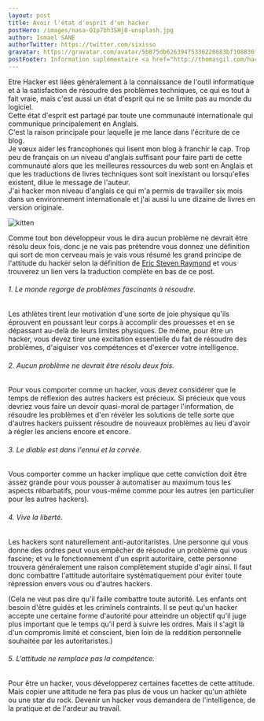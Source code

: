 ```yaml
---
layout: post
title: Avoir l'état d'esprit d'un hacker
postHero: /images/nasa-Q1p7bh3SHj8-unsplash.jpg
author: Ismael SANE
authorTwitter: https://twitter.com/sixisso
gravatar: https://gravatar.com/avatar/5b875db62639475336220683bf108836?s=150
postFooter: Information suplémentaire <a href="http://thomasgil.com/hacker.html" target="_blank">Comment devenir un hacker</a>
---
```


Etre Hacker est liées généralement à la connaissance de l'outil informatique et à la satisfaction de résoudre des problèmes techniques, ce qui es tout à fait vraie, mais c'est aussi un état d'esprit qui ne se limite pas au monde du logiciel. <br> Cette état d'esprit est partagé par toute une communauté internationale qui communique principalement en Anglais. <br> C'est la raison principale pour laquelle je me lance dans l'écriture de ce blog.  <br>Je vœux aider les francophones qui lisent mon blog à franchir le cap. Trop peu de français on un niveau d'anglais suffisant pour faire parti de cette communauté alors que les meilleures ressources du web sont en Anglais et que les traductions de livres techniques sont soit inexistant ou lorsqu'elles existent, dilue le message de l'auteur.  <br> J'ai hacker mon niveau d'anglais ce qui m'a permis de travailler six mois dans un environnement internationale et j'ai aussi lu une dizaine de livres en version originale.

<img class="pull-left" src="/images/mr-robot.jpeg/g/400/200"
     alt="kitten">

Comme tout bon développeur vous le dira aucun problème ne devrait être résolu deux fois, donc je ne vais pas prétendre vous donnez une définition qui sort de mon cerveau mais je vais vous résumé les grand principe de l'attitude du hacker selon la définition de <a href="http://catb.org/~esr/" target="_blank">Eric Steven Raymond</a> et vous trouverez un lien vers la traduction complète en bas de ce post.
<h6>1. Le monde regorge de problèmes fascinants à résoudre.</h6>
 Les athlètes tirent leur motivation d'une sorte de joie physique qu'ils éprouvent en poussant leur corps à accomplir des prouesses et en se dépassant au-delà de leurs limites physiques. De même, pour être un hacker, vous devez tirer une excitation essentielle du fait de résoudre des problèmes, d'aiguiser vos compétences et d'exercer votre intelligence. <br>


<h6>2. Aucun problème ne devrait être résolu deux fois.</h6>
Pour vous comporter comme un hacker, vous devez considérer que le temps de réflexion des autres hackers est précieux. Si précieux que vous devriez vous faire un devoir quasi-moral de partager l'information, de résoudre les problèmes et d'en révéler les solutions de telle sorte que d'autres hackers puissent résoudre de nouveaux problèmes au lieu d'avoir à régler les anciens encore et encore. <br>

<h6>3. Le diable est dans l'ennui et la corvée.</h6>
Vous comporter comme un hacker implique que cette conviction doit être assez grande pour vous pousser à automatiser au maximum tous les aspects rébarbatifs, pour vous-même comme pour les autres (en particulier pour les autres hackers). <br>

<h6>4. Vive la liberté.</h6>
Les hackers sont naturellement anti-autoritaristes. Une personne qui vous donne des ordres peut vous empêcher de résoudre un problème qui vous fascine; et vu le fonctionnement d'un esprit autoritaire, cette personne trouvera généralement une raison complètement stupide d'agir ainsi. Il faut donc combattre l'attitude autoritaire systématiquement pour éviter toute répression envers vous ou d'autres hackers.

(Cela ne veut pas dire qu'il faille combattre toute autorité. Les enfants ont besoin d'être guidés et les criminels contraints. Il se peut qu'un hacker accepte une certaine forme d'autorité pour atteindre un objectif qu'il juge plus important que le temps qu'il perd à suivre les ordres. Mais il s'agit là d'un compromis limité et conscient, bien loin de la reddition personnelle souhaitée par les autoritaristes.) <br>

<h6>5. L'attitude ne remplace pas la compétence.</h6>
Pour être un hacker, vous développerez certaines facettes de cette attitude. Mais copier une attitude ne fera pas plus de vous un hacker qu'un athlète ou une star du rock. Devenir un hacker vous demandera de l'intelligence, de la pratique et de l'ardeur au travail.

